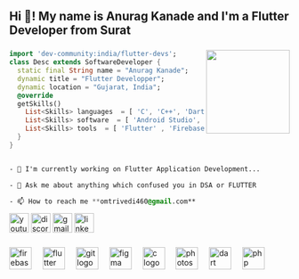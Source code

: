 <h2 align="left">Hi 👋! My name is Anurag Kanade and I'm a Flutter Developer from Surat</h2>

###

<img align="right" height="150" src="https://i.pinimg.com/564x/0f/41/50/0f4150b62f13e9b88310e35c95a2f4e3.jpg"  />

###

```dart
import 'dev-community:india/flutter-devs'; 
class Desc extends SoftwareDeveloper {
  static final String name = "Anurag Kanade";
  dynamic title = "Flutter Developper";
  dynamic location = "Gujarat, India";
  @override
  getSkills()    
    List<Skills> languages  = [ 'C', 'C++', 'Dart', 'PHP' ];
    List<Skills> software  = [ 'Android Studio', 'figma', 'Adobe Premiere Pro' , 'Adobe Photoshop'];
    List<Skills> tools  = [ 'Flutter' , 'Firebase' , 'Local Database'];
  }
}
```


```css

- 🔭 I'm currently working on Flutter Application Development...

- 💬 Ask me about anything which confused you in DSA or FLUTTER

- 📫 How to reach me **omtrivedi460@gmail.com**
```
<div align="left">
 <a href ="https://www.youtube.com/channel/UCdhsvMonEokg0uZQ6i2UAow"><img src="https://t3.ftcdn.net/jpg/03/00/38/90/360_F_300389025_b5hgHpjDprTySl8loTqJRMipySb1rO0I.jpg" height="35" alt="youtube logo"  /></a> 
  <img src="https://img.shields.io/static/v1?message=Discord&logo=discord&label=&color=7289DA&logoColor=white&labelColor=&style=for-the-badge" height="35" alt="discord logo"  />
  <a href ="http: //kanadeanurag87@gmail.com"><img src="https://static.dezeen.com/uploads/2020/10/gmail-google-logo-rebrand-workspace-design_dezeen_2364_col_0.jpg" height="35" alt="gmail logo"  /></a>
  <img src="https://www.linkedin.com/in/anurag-kanade-b2764629b/" height="35" alt="linkedin logo"  />
</div>

###

<div align="left">
  <img src="https://cdn.jsdelivr.net/gh/devicons/devicon/icons/firebase/firebase-plain.svg" height="40" alt="firebase logo"  />
  <img width="12" />
  <img src="https://cdn.jsdelivr.net/gh/devicons/devicon/icons/flutter/flutter-original.svg" height="40" alt="flutter logo"  />
  <img width="12" />
  <img src="https://cdn.jsdelivr.net/gh/devicons/devicon/icons/git/git-original.svg" height="40" alt="git logo"  />
  <img width="12" />
  <img src="https://cdn.jsdelivr.net/gh/devicons/devicon/icons/figma/figma-original.svg" height="40" alt="figma logo"  />
  <img width="12" />
  <img src="https://cdn.jsdelivr.net/gh/devicons/devicon/icons/c/c-original.svg" height="40" alt="c logo"  />
  <img width="12" />
  <img src="https://cdn.jsdelivr.net/gh/devicons/devicon/icons/photoshop/photoshop-plain.svg" height="40" alt="photoshop logo"  />
  <img width="12" />
  <img src="https://cdn.jsdelivr.net/gh/devicons/devicon/icons/dart/dart-original.svg" height="40" alt="dart logo"  />
  <img width="12" />
  <img src="https://cdn.jsdelivr.net/gh/devicons/devicon/icons/php/php-original.svg" height="40" alt="php logo"  />
</div>

###

